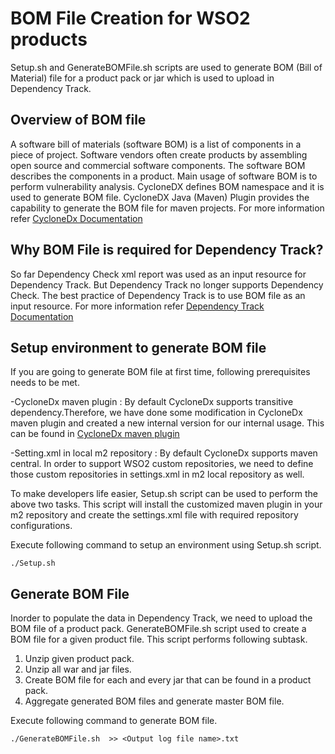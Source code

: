# BOM File Creation for WSO2 products

Setup.sh and GenerateBOMFile.sh scripts are used to generate BOM (Bill of Material) file for a product pack or jar which is used to upload in Dependency Track.

## Overview of BOM file

A software bill of materials (software BOM) is a list of components in a piece of project. Software vendors often create products by assembling open source and commercial software components. The software BOM describes the components in a product. Main usage of software BOM is to perform vulnerability analysis. CycloneDX defines BOM namespace and it is used to generate BOM file. CycloneDX Java (Maven) Plugin provides the capability to generate the BOM file for maven projects.
For more information refer <a href="https://cyclonedx.org/"> CycloneDx Documentation </a>

## Why BOM File is required for Dependency Track?
So far Dependency Check xml report was used as an input resource for Dependency Track. But Dependency Track no longer supports Dependency Check. The best practice of Dependency Track is to use BOM file as an input resource.
For more information refer <a href="https://docs.dependencytrack.org/best-practices/"> Dependency Track Documentation </a>

## Setup environment to generate BOM file
If you are going to generate BOM file at first time, following prerequisites needs to be met. 

-CycloneDx maven plugin : By default CycloneDx supports transitive dependency.Therefore, we have done some modification in CycloneDx maven plugin and created a new internal version for our internal usage. This can be found in <a href="https://github.com/wso2/security-tools/blob/master/external/cyclonedx-maven-plugin/distribution/cyclonedx-maven-plugin-1.4.1-INTERNAL.jar"> CycloneDx maven plugin </a> 

-Setting.xml in local m2 repository : By default CycloneDx supports maven central. In order to support WSO2 custom repositories, we need to define those custom repositories in settings.xml in m2 local repository as well. 

To make developers life easier, Setup.sh script can be used to perform the above two tasks. This script will install the customized maven plugin in your m2 repository and create the settings.xml file with required repository configurations.

Execute following command to setup an environment using Setup.sh script.

```
./Setup.sh

```

## Generate BOM File
Inorder to populate the data in Dependency Track, we need to upload the BOM file of a product pack. GenerateBOMFile.sh script used to create a BOM file for a given product file. This script performs following subtask.

01. Unzip given product pack.
02. Unzip all war and jar files.
03. Create BOM file for each and every jar that can be found in a product pack.
04. Aggregate generated BOM files and generate master BOM file.

Execute following command to generate BOM file.


```
./GenerateBOMFile.sh  >> <Output log file name>.txt

```
